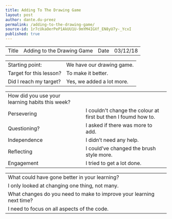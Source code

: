 ```yaml
---
title: Adding To The Drawing Game
layout: post
author: dante.du-preez
permalink: /adding-to-the-drawing-game/
source-id: 1r7cUkaOerPeP1AkUU1U-9mYM4IGXf_EN8yU7y-_YcxI
published: true
---
```

<table>
  <tr>
    <td>Title</td>
    <td>Adding to the Drawing Game</td>
    <td>Date</td>
    <td>03/12/18</td>
  </tr>
</table>


<table>
  <tr>
    <td>Starting point:</td>
    <td>We have our drawing game.</td>
  </tr>
  <tr>
    <td>Target for this lesson?</td>
    <td>To make it better.</td>
  </tr>
  <tr>
    <td>Did I reach my target? </td>
    <td>Yes, we added a lot more.</td>
  </tr>
</table>


<table>
  <tr>
    <td>How did you use your learning habits this week?</td>
    <td></td>
  </tr>
  <tr>
    <td>Persevering</td>
    <td>I couldn't change the colour at first but then I foumd how to.</td>
  </tr>
  <tr>
    <td>Questioning?</td>
    <td>I asked if there was more to add.</td>
  </tr>
  <tr>
    <td>Independence</td>
    <td>I didn’t need any help.</td>
  </tr>
  <tr>
    <td>Reflecting</td>
    <td>I could’ve changed the brush style more.</td>
  </tr>
  <tr>
    <td>Engagement</td>
    <td>I tried to get a lot done.</td>
  </tr>
</table>


<table>
  <tr>
    <td>What could have gone better in your learning?</td>
    <td></td>
  </tr>
  <tr>
    <td>I only looked at changing one thing, not many.</td>
    <td></td>
  </tr>
  <tr>
    <td>What changes do you need to make to improve your learning next time?</td>
    <td></td>
  </tr>
  <tr>
    <td>I need to focus on all aspects of the code.</td>
    <td></td>
  </tr>
</table>


